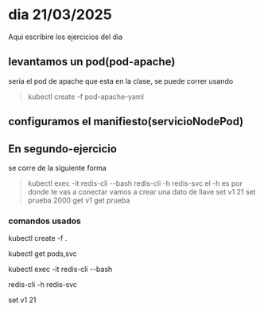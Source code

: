 # dia 21/03/2025
Aqui escribire los ejercicios del dia

## levantamos un pod(pod-apache)
seria el pod de apache que esta en la clase, se puede correr usando 

> kubectl create -f pod-apache-yaml

## configuramos el manifiesto(servicioNodePod)

## En segundo-ejercicio
se corre de la siguiente forma
> kubectl exec -it redis-cli --bash
> redis-cli -h redis-svc
el -h es por donde te vas a conectar
vamos a crear una dato de llave
> set v1 21
> set prueba 2000
> get v1
> get prueba 

### comandos usados
kubectl create -f .

kubectl get pods,svc
 
kubectl exec -it redis-cli --bash

redis-cli -h redis-svc

set v1 21

